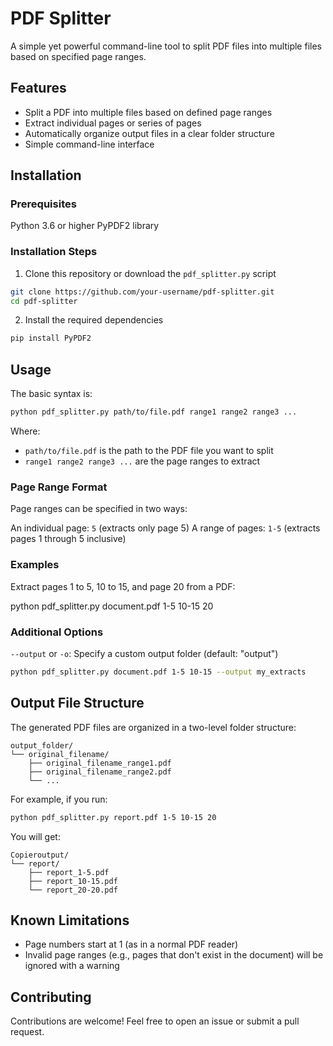 # PDF Splitter
A simple yet powerful command-line tool to split PDF files into multiple files based on specified page ranges.

## Features
- Split a PDF into multiple files based on defined page ranges
- Extract individual pages or series of pages
- Automatically organize output files in a clear folder structure
- Simple command-line interface

## Installation
### Prerequisites

Python 3.6 or higher
PyPDF2 library

### Installation Steps

1. Clone this repository or download the `pdf_splitter.py` script
```bash
git clone https://github.com/your-username/pdf-splitter.git
cd pdf-splitter
```

2. Install the required dependencies
```bash
pip install PyPDF2
```

## Usage
The basic syntax is:
```bash
python pdf_splitter.py path/to/file.pdf range1 range2 range3 ...
```

Where:

- `path/to/file.pdf` is the path to the PDF file you want to split
- `range1 range2 range3 ...` are the page ranges to extract

### Page Range Format
Page ranges can be specified in two ways:

An individual page: `5` (extracts only page 5)
A range of pages: `1-5` (extracts pages 1 through 5 inclusive)

### Examples
Extract pages 1 to 5, 10 to 15, and page 20 from a PDF:

python pdf_splitter.py document.pdf 1-5 10-15 20

### Additional Options
`--output` or `-o`: Specify a custom output folder (default: "output")
```bash
python pdf_splitter.py document.pdf 1-5 10-15 --output my_extracts
```

## Output File Structure
The generated PDF files are organized in a two-level folder structure:
```
output_folder/
└── original_filename/
    ├── original_filename_range1.pdf
    ├── original_filename_range2.pdf
    └── ...
```
For example, if you run:
```bash
python pdf_splitter.py report.pdf 1-5 10-15 20
```

You will get:
```
Copieroutput/
└── report/
    ├── report_1-5.pdf
    ├── report_10-15.pdf
    └── report_20-20.pdf
```
## Known Limitations

- Page numbers start at 1 (as in a normal PDF reader)
- Invalid page ranges (e.g., pages that don't exist in the document) will be ignored with a warning

## Contributing
Contributions are welcome! Feel free to open an issue or submit a pull request.
